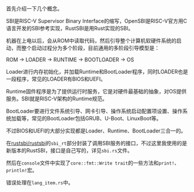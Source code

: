 首先介绍一下几个概念。

SBI是RISC-V Supervisor Binary Interface的缩写，OpenSBI是RISC-V官方用C语言开发的SBI参考实现，RustSBI是用Rust实现的SBI。

机器在上电以后，会从ROM中读取代码，然后引导整个计算机软硬件系统的启动，而整个启动过程分为多个阶段，目前通用的多阶段引导模型是：

ROM -> LOADER -> RUNTIME -> BOOTLOADER -> OS

Loader进行内存初始化，并加载Runtime和BootLoader程序，同时LOADER也是一段程序，常见的LOADER有BIOS和UEFI。

Runtime固件程序是为了提供运行时服务，它是对硬件最基础的抽象，对OS提供服务。SBI就是RISC-V架构的Runtime规范。

BootLoader要进行文件系统引导、网卡引导、操作系统启动配置项设置、操作系统加载等，常见的BootLoader包括GRUB、U-Boot、LinuxBoot等。

不过BIOS和UEFI的大部分实现都是Loader、Runtime、BootLoader三合一的。

在[rustsbi/rustsbi](https://github.com/rustsbi/rustsbi)的`sbi_rt`部分封装了调用SBI服务的接口，不过这里我使用的是新版本的RustSBI，接口是自己写的，详见`sbi.rs`文件。

然后在`console`文件中实现了`core::fmt::Write trait`的一些方法和`print!`、`println!`宏。

错误处理在`lang_item.rs`中。